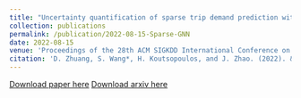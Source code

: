 ```yaml
---
title: "Uncertainty quantification of sparse trip demand prediction with spatial-temporal graph neural networks"
collection: publications
permalink: /publication/2022-08-15-Sparse-GNN
date: 2022-08-15
venue: 'Proceedings of the 28th ACM SIGKDD International Conference on Knowledge Discovery & Data Mining'
citation: 'D. Zhuang, S. Wang*, H. Koutsopoulos, and J. Zhao. (2022). &quot;Uncertainty quantification of sparse trip demand prediction with spatial-temporal graph neural networks&quot; <i>Proceedings of the 28th ACM SIGKDD International Conference on Knowledge Discovery & Data Mining</i>'
---
```


[Download paper here](https://dl.acm.org/doi/abs/10.1145/3534678.3539093)
[Download arxiv here](https://arxiv.org/abs/2208.05908)

